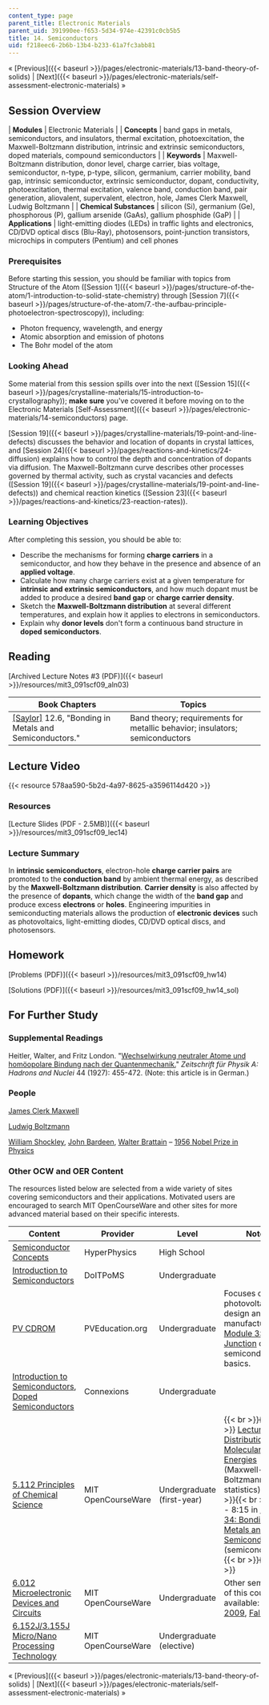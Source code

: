 ```yaml
---
content_type: page
parent_title: Electronic Materials
parent_uid: 391990ee-f653-5d34-974e-42391c0cb5b5
title: 14. Semiconductors
uid: f218eec6-2b6b-13b4-b233-61a7fc3abb81
---
```


« [Previous]({{< baseurl >}}/pages/electronic-materials/13-band-theory-of-solids) | [Next]({{< baseurl >}}/pages/electronic-materials/self-assessment-electronic-materials) »

Session Overview
----------------

| **Modules** | Electronic Materials |
| **Concepts** | band gaps in metals, semiconductors, and insulators, thermal excitation, photoexcitation, the Maxwell-Boltzmann distribution, intrinsic and extrinsic semiconductors, doped materials, compound semiconductors |
| **Keywords** | Maxwell-Boltzmann distribution, donor level, charge carrier, bias voltage, semiconductor, n-type, p-type, silicon, germanium, carrier mobility, band gap, intrinsic semiconductor, extrinsic semiconductor, dopant, conductivity, photoexcitation, thermal excitation, valence band, conduction band, pair generation, aliovalent, supervalent, electron, hole, James Clerk Maxwell, Ludwig Boltzmann |
| **Chemical Substances** | silicon (Si), germanium (Ge), phosphorous (P), gallium arsenide (GaAs), gallium phosphide (GaP) |
| **Applications** | light-emitting diodes (LEDs) in traffic lights and electronics, CD/DVD optical discs (Blu-Ray), photosensors, point-junction transistors, microchips in computers (Pentium) and cell phones 

### Prerequisites

Before starting this session, you should be familiar with topics from Structure of the Atom ([Session 1]({{< baseurl >}}/pages/structure-of-the-atom/1-introduction-to-solid-state-chemistry) through [Session 7]({{< baseurl >}}/pages/structure-of-the-atom/7.-the-aufbau-principle-photoelectron-spectroscopy)), including:

*   Photon frequency, wavelength, and energy
*   Atomic absorption and emission of photons
*   The Bohr model of the atom

### Looking Ahead

Some material from this session spills over into the next ([Session 15]({{< baseurl >}}/pages/crystalline-materials/15-introduction-to-crystallography)); **make sure** you've covered it before moving on to the Electronic Materials [Self-Assessment]({{< baseurl >}}/pages/electronic-materials/14-semiconductors) page.

[Session 19]({{< baseurl >}}/pages/crystalline-materials/19-point-and-line-defects) discusses the behavior and location of dopants in crystal lattices, and [Session 24]({{< baseurl >}}/pages/reactions-and-kinetics/24-diffusion) explains how to control the depth and concentration of dopants via diffusion. The Maxwell-Boltzmann curve describes other processes governed by thermal activity, such as crystal vacancies and defects ([Session 19]({{< baseurl >}}/pages/crystalline-materials/19-point-and-line-defects)) and chemical reaction kinetics ([Session 23]({{< baseurl >}}/pages/reactions-and-kinetics/23-reaction-rates)).

### Learning Objectives

After completing this session, you should be able to:

*   Describe the mechanisms for forming **charge carriers** in a semiconductor, and how they behave in the presence and absence of an **applied voltage**.
*   Calculate how many charge carriers exist at a given temperature for **intrinsic and extrinsic semiconductors**, and how much dopant must be added to produce a desired **band gap** or **charge carrier density**.
*   Sketch the **Maxwell-Boltzmann distribution** at several different temperatures, and explain how it applies to electrons in semiconductors.
*   Explain why **donor levels** don't form a continuous band structure in **doped semiconductors**.

Reading
-------

[Archived Lecture Notes #3 (PDF)]({{< baseurl >}}/resources/mit3_091scf09_aln03)

| Book Chapters | Topics |
| --- | --- |
| [\[Saylor\]](https://saylordotorg.github.io/text_general-chemistry-principles-patterns-and-applications-v1.0/s16-06-bonding-in-metals-and-semicond.html) 12.6, "Bonding in Metals and Semiconductors." | Band theory; requirements for metallic behavior; insulators; semiconductors 

Lecture Video
-------------

{{< resource 578aa590-5b2d-4a97-8625-a3596114d420 >}}

### Resources

[Lecture Slides (PDF - 2.5MB)]({{< baseurl >}}/resources/mit3_091scf09_lec14)

### Lecture Summary

In **intrinsic semiconductors**, electron-hole **charge carrier pairs** are promoted to the **conduction band** by ambient thermal energy, as described by the **Maxwell-Boltzmann distribution**. **Carrier density** is also affected by the presence of **dopants**, which change the width of the **band gap** and produce excess **electrons** or **holes**. Engineering impurities in semiconducting materials allows the production of **electronic devices** such as photovoltaics, light-emitting diodes, CD/DVD optical discs, and photosensors.

Homework
--------

[Problems (PDF)]({{< baseurl >}}/resources/mit3_091scf09_hw14)

[Solutions (PDF)]({{< baseurl >}}/resources/mit3_091scf09_hw14_sol)

For Further Study
-----------------

### Supplemental Readings

Heitler, Walter, and Fritz London. "[Wechselwirkung neutraler Atome und homöopolare Bindung nach der Quantenmechanik.](http://dx.doi.org/10.1007/BF01397394)" _Zeitschrift für Physik A: Hadrons and Nuclei_ 44 (1927): 455-472. (Note: this article is in German.)

### People

[James Clerk Maxwell](http://en.wikipedia.org/wiki/James_Clerk_Maxwell)

[Ludwig Boltzmann](http://en.wikipedia.org/wiki/Boltzmann)

[William Shockley](http://en.wikipedia.org/wiki/William_Shockley), [John Bardeen](http://en.wikipedia.org/wiki/John_Bardeen), [Walter Brattain](http://en.wikipedia.org/wiki/Walter_Brattain) – [1956 Nobel Prize in Physics](http://nobelprize.org/nobel_prizes/physics/laureates/1956/)

### Other OCW and OER Content

The resources listed below are selected from a wide variety of sites covering semiconductors and their applications. Motivated users are encouraged to search MIT OpenCourseWare and other sites for more advanced material based on their specific interests.

| Content | Provider | Level | Notes |
| --- | --- | --- | --- |
| [Semiconductor Concepts](http://hyperphysics.phy-astr.gsu.edu/hbase/solids/semcn.html) | HyperPhysics | High School | &nbsp; |
| [Introduction to Semiconductors](http://www.doitpoms.ac.uk/tlplib/semiconductors/index.php) | DoITPoMS | Undergraduate | &nbsp; |
| [PV CDROM](http://www.pveducation.org/pvcdrom) | PVEducation.org | Undergraduate | Focuses on photovoltaic design and manufacturing; [Module 3: PN Junction](http://www.pveducation.org/pvcdrom/3-pn-junction/introduction-to-semiconductors) covers semiconductor basics. |
| [Introduction to Semiconductors](http://cnx.org/content/m1001/latest/), [Doped Semiconductors](http://cnx.org/content/m1002/latest/) | Connexions | Undergraduate | &nbsp; |
| [5.112 Principles of Chemical Science](/courses/5-112-principles-of-chemical-science-fall-2005) | MIT OpenCourseWare | Undergraduate (first-year) |  {{< br >}}{{< br >}} [Lecture 14: Distribution of Molecular Energies](/courses/5-112-principles-of-chemical-science-fall-2005/pages/video-lectures/lecture-14-distribution-molecular-energies) (Maxwell-Boltzmann statistics) {{< br >}}{{< br >}} Start - 8:15 in [Lecture 34: Bonding in Metals and Semiconductors](/courses/5-112-principles-of-chemical-science-fall-2005/pages/video-lectures/lecture-34-bonding-in-metals-and-semiconductors) (semiconductors) {{< br >}}{{< br >}}  |
| [6.012 Microelectronic Devices and Circuits](/courses/6-012-microelectronic-devices-and-circuits-fall-2005) | MIT OpenCourseWare | Undergraduate | Other semesters of this course are available: [Spring 2009](/courses/6-012-microelectronic-devices-and-circuits-spring-2009), [Fall 2009](/courses/6-012-microelectronic-devices-and-circuits-fall-2009) |
| [6.152J/3.155J Micro/Nano Processing Technology](/courses/6-152j-micro-nano-processing-technology-fall-2005) | MIT OpenCourseWare | Undergraduate (elective) |   

« [Previous]({{< baseurl >}}/pages/electronic-materials/13-band-theory-of-solids) | [Next]({{< baseurl >}}/pages/electronic-materials/self-assessment-electronic-materials) »